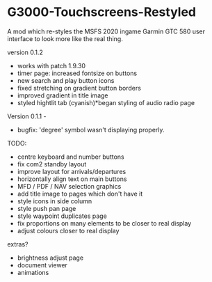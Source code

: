 # G3000-Touchscreens-Restyled
A mod which re-styles the MSFS 2020 ingame Garmin GTC 580 user interface to look more like the real thing.


version 0.1.2

- works with patch 1.9.30
- timer page: increased fontsize on buttons
- new search and play button icons
- fixed stretching on gradient button borders
- improved gradient in title image
- styled hightlit tab (cyanish)*began styling of audio radio page



Version 0.1.1 - 

- bugfix: 'degree' symbol wasn't displaying properly.


TODO:

- centre keyboard and number buttons
- fix com2 standby layout
- improve layout for arrivals/departures
- horizontally align text on main buttons
- MFD / PDF / NAV selection graphics
- add title image to pages which don't have it
- style icons in side column
- style push pan page
- style waypoint duplicates page 
- fix proportions on many elements to be closer to real display
- adjust colours closer to real display


extras?

- brightness adjust page
- document viewer
- animations 


